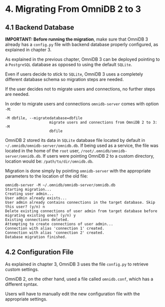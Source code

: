 # 4. Migrating From OmniDB 2 to 3

## 4.1 Backend Database

**IMPORTANT: Before running the migration**, make sure that OmniDB 3 already has a `config.py`
file with backend database properly configured, as explained in chapter 3.

As explained in the previous chapter, OmniDB 3 can be deployed pointing to a `PostgreSQL`
database as opposed to using the default `SQLite`.

Even if users decide to stick to `SQLite`, OmniDB 3 uses a completely different
database schema so migration steps are needed.

If the user decides not to migrate users and connections, no further steps are
needed.

In order to migrate users and connections `omnidb-server` comes with option `-M`:

```
-M dbfile, --migratedatabase=dbfile
                    migrate users and connections from OmniDB 2 to 3: -M
                    dbfile
```

OmniDB 2 stored its data in `SQLite` database file located by default in
`~/.omnidb/omnidb-server/omnidb.db`. If being used as a service, the file was located
in the home of the `root` user, `/root/.omnidb/omnidb-server/omnidb.db`. If users
were pointing OmniDB 2 to a custom directory, location would be: `/path/to/dir/omnidb.db`.

Migration is done simply by pointing `omnidb-server` with the appropriate parameters
to the location of the old file:

```
omnidb-server -M ~/.omnidb/omnidb-server/omnidb.db
Starting migration...
Creating user admin...
User admin already exists...
User admin already contains connections in the target database. Skip this user? (y/n) n
Delete existing connections of user admin from target database before migrating existing ones? (y/n) y
Existing connections deleted.
Attempting to create connections of user admin...
Connection with alias 'connection 1' created.
Connection with alias 'connection 2' created.
Database migration finished.
```


## 4.2 Configuration File

As explained in chapter 3, OmniDB 3 uses the file `config.py` to retrieve custom
settings.

OmniDB 2, on the other hand, used a file called `omnidb.conf`, which has a different
syntax.

Users will have to manually edit the new configuration file with the appropriate
settings.
